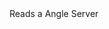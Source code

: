<function name="ReadBitAngles" parent="bf_read" type="classfunc">
	<description>
		Reads a <page>Angle</page>
		<added version="0.4"></added>
	</description>
	<realm>Server</realm>
	<rets>
		<ret name="value" type="Angle"></ret>
	</rets>
</function>